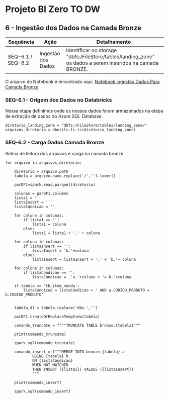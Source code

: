 # Projeto BI Zero TO DW

## 6 - Ingestão dos Dados na Camada Bronze


|Sequência|Ação|Detalhamento
|---|---|---|
|SEQ-6.1 / SEQ-6.2|Ingestão dos Dados|Identificar no storage "dbfs:/FileStore/tables/landing_zone" os dados a serem inseridos na camada BRONZE.|

O arquivo do Notebook é encontrado aqui. [Notebook Ingestão Dados Para Camada Bronze](https://github.com/dbaassists/Projeto_BI_Zero_TO_DW/blob/main/02_NOTEBOOK/02_ingestao_camada_bronze.ipynb)

### SEQ-6.1 - Origem dos Dados no Databricks 

Nessa etapa definimos onde os nossos dados foram armazenados na etapa de extração de dados do Azure SQL Database.

```{.py3 title="Carregando Variável" linenums=1}
diretorio_landing_zone = "dbfs:/FileStore/tables/landing_zone/"
arquivos_diretorio = dbutils.fs.ls(diretorio_landing_zone)
```

### SEQ-6.2 - Carga Dados Camada Bronze

Rotina de leitura dos arquivos e carga na camada bronze.

```{.py3 title="Extração Dos Dados do Azure SQL Database" linenums=1}
for arquivo in arquivos_diretorio:

    diretorio = arquivo.path
    tabela = arquivo.name.replace('/','').lower()

    parDF1=spark.read.parquet(diretorio)

    colunas = parDF1.columns
    lista1 = ''
    listaInsert = ''
    listaCondicao = ''

    for coluna in colunas:
        if lista1 == '':
            lista1 = coluna
        else:
            lista1 = lista1 + ',' + coluna

    for coluna in colunas:
        if listaInsert == '':
            listaInsert = 'b.'+coluna
        else:
            listaInsert = listaInsert + ',' + 'b.'+ coluna

    for coluna in colunas:
        if listaCondicao == '':
            listaCondicao =  'a.'+coluna + '= b.'+coluna

    if tabela == 'tb_item_venda':
        listaCondicao = listaCondicao + ' AND a.CODIGO_PRODUTO = b.CODIGO_PRODUTO'


    tabela_dl = tabela.replace('dbo.','')

    parDF1.createOrReplaceTempView(tabela)

    comando_truncate = f"""TRUNCATE TABLE bronze.{tabela}"""

    print(comando_truncate)

    spark.sql(comando_truncate)

    comando_insert = f"""MERGE INTO bronze.{tabela} a
            USING {tabela} b
            ON {listaCondicao}
            WHEN NOT MATCHED
            THEN INSERT ({lista1}) VALUES ({listaInsert})
            """

    print(comando_insert)

    spark.sql(comando_insert)
```
